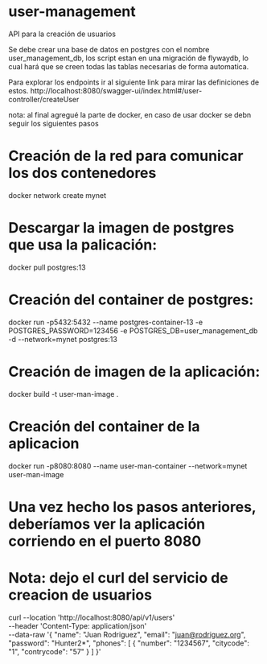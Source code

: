# user-management
API para la creación de usuarios

Se debe crear una base de datos en postgres con el nombre user_management_db, los script estan en una migración de flywaydb, lo cual hará que se creen todas las tablas necesarias de forma automatica.

Para explorar los endpoints ir al siguiente link para mirar las definiciones de estos.
http://localhost:8080/swagger-ui/index.html#/user-controller/createUser


nota: al final agregué la parte de docker, en caso de usar docker se debn seguir los siguientes pasos 

# Creación de la red para comunicar los dos contenedores
docker network create mynet

# Descargar la imagen de postgres que usa la palicación: 
docker pull postgres:13

# Creación del container de postgres:
docker run -p5432:5432 --name postgres-container-13 -e POSTGRES_PASSWORD=123456 -e POSTGRES_DB=user_management_db -d --network=mynet postgres:13

# Creación de imagen de la aplicación:
docker build -t user-man-image .

# Creación del container de la aplicacion
docker run -p8080:8080 --name user-man-container --network=mynet user-man-image

# Una vez hecho los pasos anteriores, deberíamos ver la aplicación corriendo en el puerto 8080


# Nota: dejo el curl del servicio de creacion de usuarios


curl --location 'http://localhost:8080/api/v1/users' \
--header 'Content-Type: application/json' \
--data-raw '{
"name": "Juan Rodriguez",
"email": "juan@rodriguez.org",
"password": "Hunter2*",
"phones": [
    {
        "number": "1234567",
        "citycode": "1",
        "contrycode": "57"
    }
]
}'

